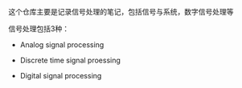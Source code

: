 这个仓库主要是记录信号处理的笔记，包括信号与系统，数字信号处理等

信号处理包括3种：

* Analog signal processing

* Discrete time signal proessing

* Digital signal processing
